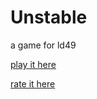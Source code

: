 # Unstable
a game for ld49

[play it here](https://bajtix.itch.io/monocykl)

[rate it here](https://ldjam.com/events/ludum-dare/49/monocykl)

